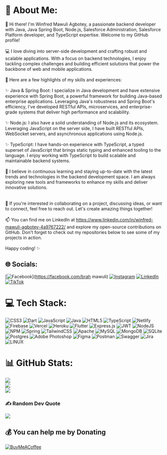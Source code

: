 # 💫 About Me:

👋 Hi there! I'm Winfred Mawuli Agbotey, a passionate backend developer with Java, Java Spring Boot, Node.js, Salesforce Administration, Salesforce Platform developer, and TypeScript expertise. Welcome to my GitHub profile!<br><br>💻 I love diving into server-side development and crafting robust and scalable applications. With a focus on backend technologies, I enjoy tackling complex challenges and building efficient solutions that power the backbone of web and mobile applications.<br><br>🌟 Here are a few highlights of my skills and experiences:<br><br>✨ Java & Spring Boot: I specialize in Java development and have extensive experience with Spring Boot, a powerful framework for building Java-based enterprise applications. Leveraging Java's robustness and Spring Boot's efficiency, I've developed RESTful APIs, microservices, and enterprise-grade systems that deliver high performance and scalability.<br><br>✨ Node.js: I also have a solid understanding of Node.js and its ecosystem. Leveraging JavaScript on the server side, I have built RESTful APIs, WebSocket servers, and asynchronous applications using Node.js.<br><br>✨ TypeScript: I have hands-on experience with TypeScript, a typed superset of JavaScript that brings static typing and enhanced tooling to the language. I enjoy working with TypeScript to build scalable and maintainable backend systems.<br><br>🌱 I believe in continuous learning and staying up-to-date with the latest trends and technologies in the backend development space. I am always exploring new tools and frameworks to enhance my skills and deliver innovative solutions.<br><br><br>🤝 If you're interested in collaborating on a project, discussing ideas, or want to connect, feel free to reach out. Let's create amazing things together!<br><br>📫 You can find me on LinkedIn at https://www.linkedin.com/in/winfred-mawuli-agbotey-4a9767222/ and explore my open-source contributions on GitHub. Don't forget to check out my repositories below to see some of my projects in action.<br><br>Happy coding! ✨

## 🌐 Socials:

[![Facebook](https://img.shields.io/badge/Facebook-%231877F2.svg?logo=Facebook&logoColor=white)](https://facebook.com/brah mawuli) [![Instagram](https://img.shields.io/badge/Instagram-%23E4405F.svg?logo=Instagram&logoColor=white)](https://instagram.com/brah_mawuli) [![LinkedIn](https://img.shields.io/badge/LinkedIn-%230077B5.svg?logo=linkedin&logoColor=white)](https://linkedin.com/in/https://www.linkedin.com/in/winfred-mawuli-agbotey-4a9767222/) [![TikTok](https://img.shields.io/badge/TikTok-%23000000.svg?logo=TikTok&logoColor=white)](https://tiktok.com/@@bruh_mawuli)

# 💻 Tech Stack:

![CSS3](https://img.shields.io/badge/css3-%231572B6.svg?style=for-the-badge&logo=css3&logoColor=white) ![Dart](https://img.shields.io/badge/dart-%230175C2.svg?style=for-the-badge&logo=dart&logoColor=white) ![JavaScript](https://img.shields.io/badge/javascript-%23323330.svg?style=for-the-badge&logo=javascript&logoColor=%23F7DF1E) ![Java](https://img.shields.io/badge/java-%23ED8B00.svg?style=for-the-badge&logo=java&logoColor=white) ![HTML5](https://img.shields.io/badge/html5-%23E34F26.svg?style=for-the-badge&logo=html5&logoColor=white) ![TypeScript](https://img.shields.io/badge/typescript-%23007ACC.svg?style=for-the-badge&logo=typescript&logoColor=white) ![Netlify](https://img.shields.io/badge/netlify-%23000000.svg?style=for-the-badge&logo=netlify&logoColor=#00C7B7) ![Firebase](https://img.shields.io/badge/firebase-%23039BE5.svg?style=for-the-badge&logo=firebase) ![Vercel](https://img.shields.io/badge/vercel-%23000000.svg?style=for-the-badge&logo=vercel&logoColor=white) ![Heroku](https://img.shields.io/badge/heroku-%23430098.svg?style=for-the-badge&logo=heroku&logoColor=white) ![Flutter](https://img.shields.io/badge/Flutter-%2302569B.svg?style=for-the-badge&logo=Flutter&logoColor=white) ![Express.js](https://img.shields.io/badge/express.js-%23404d59.svg?style=for-the-badge&logo=express&logoColor=%2361DAFB) ![JWT](https://img.shields.io/badge/JWT-black?style=for-the-badge&logo=JSON%20web%20tokens) ![NodeJS](https://img.shields.io/badge/node.js-6DA55F?style=for-the-badge&logo=node.js&logoColor=white) ![NPM](https://img.shields.io/badge/NPM-%23000000.svg?style=for-the-badge&logo=npm&logoColor=white) ![Spring](https://img.shields.io/badge/spring-%236DB33F.svg?style=for-the-badge&logo=spring&logoColor=white) ![TailwindCSS](https://img.shields.io/badge/tailwindcss-%2338B2AC.svg?style=for-the-badge&logo=tailwind-css&logoColor=white) ![Apache](https://img.shields.io/badge/apache-%23D42029.svg?style=for-the-badge&logo=apache&logoColor=white) ![MySQL](https://img.shields.io/badge/mysql-%2300f.svg?style=for-the-badge&logo=mysql&logoColor=white) ![MongoDB](https://img.shields.io/badge/MongoDB-%234ea94b.svg?style=for-the-badge&logo=mongodb&logoColor=white) ![SQLite](https://img.shields.io/badge/sqlite-%2307405e.svg?style=for-the-badge&logo=sqlite&logoColor=white) ![Postgres](https://img.shields.io/badge/postgres-%23316192.svg?style=for-the-badge&logo=postgresql&logoColor=white) ![Adobe Photoshop](https://img.shields.io/badge/adobephotoshop-%2331A8FF.svg?style=for-the-badge&logo=adobephotoshop&logoColor=white) ![Figma](https://img.shields.io/badge/figma-%23F24E1E.svg?style=for-the-badge&logo=figma&logoColor=white) ![Postman](https://img.shields.io/badge/Postman-FF6C37?style=for-the-badge&logo=postman&logoColor=white) ![Swagger](https://img.shields.io/badge/-Swagger-%23Clojure?style=for-the-badge&logo=swagger&logoColor=white) ![Jira](https://img.shields.io/badge/jira-%230A0FFF.svg?style=for-the-badge&logo=jira&logoColor=white) ![LINUX](https://img.shields.io/badge/Linux-FCC624?style=for-the-badge&logo=linux&logoColor=black)

# 📊 GitHub Stats:

![](https://github-readme-stats.vercel.app/api?username=winfred-mawuli&theme=dark&hide_border=false&include_all_commits=false&count_private=false)<br/>
![](https://github-readme-streak-stats.herokuapp.com/?user=winfred-mawuli&theme=dark&hide_border=false)<br/>
![](https://github-readme-stats.vercel.app/api/top-langs/?username=winfred-mawuli&theme=dark&hide_border=false&include_all_commits=false&count_private=false&layout=compact)

### ✍️ Random Dev Quote

![](https://quotes-github-readme.vercel.app/api?type=horizontal&theme=radical)

## 💰 You can help me by Donating

[![BuyMeACoffee](https://img.shields.io/badge/Buy%20Me%20a%20Coffee-ffdd00?style=for-the-badge&logo=buy-me-a-coffee&logoColor=black)](https://buymeacoffee.com/https://bmc.link/mawulidev)
